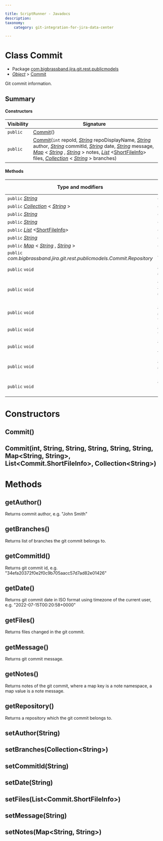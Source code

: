 ```yaml
---

title: ScriptRunner - Javadocs
description:
taxonomy:
    category: git-integration-for-jira-data-center

---
```


# Class Commit

* Package [com.bigbrassband.jira.git.rest.publicmodels](#)
*  *[Object](https://docs.oracle.com/javase/8/docs/api/java/lang/Object.html)*  \> [Commit](#)

Git commit information.


## Summary
#### Constructors
| Visibility | Signature |
| --- | --- |
| `public` | [Commit](#commit)() |
| `public` | [Commit](#commitint-string-string-string-string-string-map-list-collection)(`int` repoId,  *[String](https://docs.oracle.com/javase/8/docs/api/java/lang/String.html)*  repoDisplayName,  *[String](https://docs.oracle.com/javase/8/docs/api/java/lang/String.html)*  author,  *[String](https://docs.oracle.com/javase/8/docs/api/java/lang/String.html)*  commitId,  *[String](https://docs.oracle.com/javase/8/docs/api/java/lang/String.html)*  date,  *[String](https://docs.oracle.com/javase/8/docs/api/java/lang/String.html)*  message,  *[Map](https://docs.oracle.com/javase/8/docs/api/java/util/Map.html)* \< *[String](https://docs.oracle.com/javase/8/docs/api/java/lang/String.html)* ,  *[String](https://docs.oracle.com/javase/8/docs/api/java/lang/String.html)* \> notes,  *[List](https://docs.oracle.com/javase/8/docs/api/java/util/List.html)* <[ShortFileInfo](/git-integration-for-jira-data-center/scriptrunner-javadoc-git-rest-publicmodels-ShortFileInfo-gij-self-managed)> files,  *[Collection](https://docs.oracle.com/javase/8/docs/api/java/util/Collection.html)* \< *[String](https://docs.oracle.com/javase/8/docs/api/java/lang/String.html)* \> branches) |

#### Methods
| Type and modifiers | Method signature |
| --- | --- |
| `public`  *[String](https://docs.oracle.com/javase/8/docs/api/java/lang/String.html)*  | [getAuthor](#getauthor)() |
| `public`  *[Collection](https://docs.oracle.com/javase/8/docs/api/java/util/Collection.html)* \< *[String](https://docs.oracle.com/javase/8/docs/api/java/lang/String.html)* \> | [getBranches](#getbranches)() |
| `public`  *[String](https://docs.oracle.com/javase/8/docs/api/java/lang/String.html)*  | [getCommitId](#getcommitid)() |
| `public`  *[String](https://docs.oracle.com/javase/8/docs/api/java/lang/String.html)*  | [getDate](#getdate)() |
| `public`  *[List](https://docs.oracle.com/javase/8/docs/api/java/util/List.html)* <[ShortFileInfo](/git-integration-for-jira-data-center/scriptrunner-javadoc-git-rest-publicmodels-ShortFileInfo-gij-self-managed)> | [getFiles](#getfiles)() |
| `public`  *[String](https://docs.oracle.com/javase/8/docs/api/java/lang/String.html)*  | [getMessage](#getmessage)() |
| `public`  *[Map](https://docs.oracle.com/javase/8/docs/api/java/util/Map.html)* \< *[String](https://docs.oracle.com/javase/8/docs/api/java/lang/String.html)* ,  *[String](https://docs.oracle.com/javase/8/docs/api/java/lang/String.html)* \> | [getNotes](#getnotes)() |
| `public` *com.bigbrassband.jira.git.rest.publicmodels.Commit.Repository* | [getRepository](#getrepository)() |
| `public` `void` | [setAuthor](#setauthorstring)( *[String](https://docs.oracle.com/javase/8/docs/api/java/lang/String.html)*  author) |
| `public` `void` | [setBranches](#setbranchescollection)( *[Collection](https://docs.oracle.com/javase/8/docs/api/java/util/Collection.html)* \< *[String](https://docs.oracle.com/javase/8/docs/api/java/lang/String.html)* \> branches) |
| `public` `void` | [setCommitId](#setcommitidstring)( *[String](https://docs.oracle.com/javase/8/docs/api/java/lang/String.html)*  commitId) |
| `public` `void` | [setDate](#setdatestring)( *[String](https://docs.oracle.com/javase/8/docs/api/java/lang/String.html)*  date) |
| `public` `void` | [setFiles](#setfileslist)( *[List](https://docs.oracle.com/javase/8/docs/api/java/util/List.html)* \<[ShortFileInfo](/git-integration-for-jira-data-center/scriptrunner-javadoc-git-rest-publicmodels-ShortFileInfo-gij-self-managed)\> files) |
| `public` `void` | [setMessage](#setmessagestring)( *[String](https://docs.oracle.com/javase/8/docs/api/java/lang/String.html)*  message) |
| `public` `void` | [setNotes](#setnotesmap)( *[Map](https://docs.oracle.com/javase/8/docs/api/java/util/Map.html)* \< *[String](https://docs.oracle.com/javase/8/docs/api/java/lang/String.html)* ,  *[String](https://docs.oracle.com/javase/8/docs/api/java/lang/String.html)* \> notes) |



# Constructors
## Commit()




## Commit(int, String, String, String, String, String, Map\<String, String\>, List\<Commit.ShortFileInfo\>, Collection\<String\>)





# Methods
## getAuthor()
Returns commit author, e.g. "John Smith"



## getBranches()
Returns list of branches the git commit belongs to.



## getCommitId()
Returns git commit id, e.g. "34efa20372f0e2f0c9b705aacc57d7ad82e01426"



## getDate()
Returns git commit date in ISO format using timezone of the current user, e.g. "2022-07-15T00:20:58+0000"



## getFiles()
Returns files changed in the git commit.



## getMessage()
Returns git commit message.



## getNotes()
Returns notes of the git commit, where a map key is a note namespace, a map value is a note message.



## getRepository()
Returns a repository which the git commit belongs to.



## setAuthor(String)




## setBranches(Collection\<String\>)




## setCommitId(String)




## setDate(String)




## setFiles(List\<Commit.ShortFileInfo\>)




## setMessage(String)




## setNotes(Map\<String, String\>)





